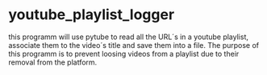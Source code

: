 # youtube_playlist_logger
this programm will use pytube to read all the URL´s in a youtube playlist, associate them to the video´s title and save them into a file.  The purpose of this programm is to prevent loosing videos from a playlist due to their removal from the platform.
